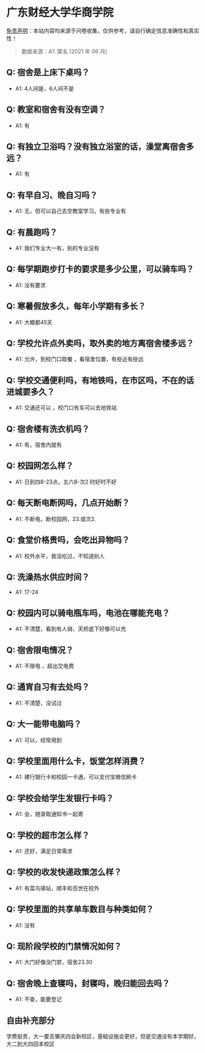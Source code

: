 # 广东财经大学华商学院

[免责声明](https://colleges.chat/#_3)：本站内容均来源于问卷收集，仅供参考，请自行确定信息准确性和真实性！

> 数据来源：A1: 匿名 (2021 年 06 月)

## Q: 宿舍是上床下桌吗？

- A1: 4人间是，6人间不是

## Q: 教室和宿舍有没有空调？

- A1: 有

## Q: 有独立卫浴吗？没有独立浴室的话，澡堂离宿舍多远？

- A1: 有

## Q: 有早自习、晚自习吗？

- A1: 无，但可以自己去空教室学习，有些专业有

## Q: 有晨跑吗？

- A1: 我们专业大一有，别的专业没有

## Q: 每学期跑步打卡的要求是多少公里，可以骑车吗？

- A1: 没有要求

## Q: 寒暑假放多久，每年小学期有多长？

- A1: 大概都45天

## Q: 学校允许点外卖吗，取外卖的地方离宿舍楼多远？

- A1: 允许，到校门口取餐 ，看宿舍位置，有些近有些远

## Q: 学校交通便利吗，有地铁吗，在市区吗，不在的话进城要多久？

- A1: 交通还可以 ，校门口有车可以去地铁站

## Q: 宿舍楼有洗衣机吗？

- A1: 有，宿舍内就有

## Q: 校园网怎么样？

- A1: 日到四8-23点，五六8-次2   时好时不好

## Q: 每天断电断网吗，几点开始断？

- A1: 不断电，断校园网，23.或次2.

## Q: 食堂价格贵吗，会吃出异物吗？

- A1: 校外水平，我没吃过，不知道别人

## Q: 洗澡热水供应时间？

- A1: 17-24

## Q: 校园内可以骑电瓶车吗，电池在哪能充电？

- A1: 不清楚，看到有人骑，天桥底下好像可以充

## Q: 宿舍限电情况？

- A1: 不限电 ，超出交电费

## Q: 通宵自习有去处吗？

- A1: 不清楚，没试过

## Q: 大一能带电脑吗？

- A1: 可以，经常用到

## Q: 学校里面用什么卡，饭堂怎样消费？

- A1: 建行银行卡和校园一卡通，可以支付宝微信刷卡

## Q: 学校会给学生发银行卡吗？

- A1: 会，随录取通知书一起寄

## Q: 学校的超市怎么样？

- A1: 还好，满足日常需求

## Q: 学校的收发快递政策怎么样？

- A1: 有菜鸟驿站，顺丰和百世在校外

## Q: 学校里面的共享单车数目与种类如何？

- A1: 没有

## Q: 现阶段学校的门禁情况如何？

- A1: 大门好像没门禁，宿舍23.30

## Q: 宿舍晚上查寝吗，封寝吗，晚归能回去吗？

- A1: 不查，能要登记

## 自由补充部分

学费挺贵，大一要去肇庆四会新校区，基础设施会更好，但是交通没有本学期好，大二到大四回本校区